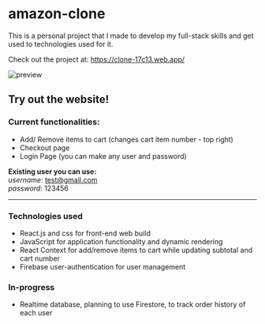 # amazon-clone

This is a personal project that I made to develop my full-stack skills and get used to technologies used for it.

Check out the project at: https://clone-17c13.web.app/

![preview](https://media-exp1.licdn.com/dms/image/sync/C5627AQH0EWQukd89qQ/articleshare-shrink_1280_800/0/1653113521752?e=1653721200&v=beta&t=xRyfrxZpDLYtDZtiLUroJclXhec3WFetQyi6wJdzlSg)

## Try out the website!

### Current functionalities:

- Add/ Remove items to cart (changes cart item number - top right)
- Checkout page
- Login Page (you can make any user and password)

**Existing user you can use:** </br>
_username_: test@gmail.com </br>
_password_: 123456

---

### Technologies used

- React.js and css for front-end web build
- JavaScript for application functionality and dynamic rendering
- React Context for add/remove items to cart while updating subtotal and cart number
- Firebase user-authentication for user management

### In-progress

- Realtime database, planning to use Firestore, to track order history of each user

